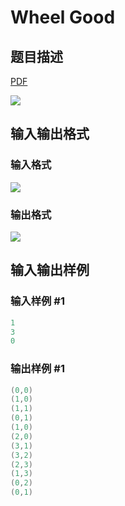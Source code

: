 # Wheel Good

## 题目描述

[problemUrl]: https://uva.onlinejudge.org/index.php?option=com_onlinejudge&Itemid=8&category=22&page=show_problem&problem=1947

[PDF](https://uva.onlinejudge.org/external/110/p11006.pdf)

![](https://cdn.luogu.com.cn/upload/vjudge_pic/UVA11006/a1235842567ddf364abc7c6c81232824466dc1b7.png)

## 输入输出格式

### 输入格式

![](https://cdn.luogu.com.cn/upload/vjudge_pic/UVA11006/a3af41fa3a39ce46d582deb3e2ae792e360082b9.png)

### 输出格式

![](https://cdn.luogu.com.cn/upload/vjudge_pic/UVA11006/64531a78e41100d8267d06f8cf6520d76bcd3822.png)

## 输入输出样例

### 输入样例 #1

```cpp
1
3
0
```


### 输出样例 #1

```cpp
(0,0)
(1,0)
(1,1)
(0,1)
(1,0)
(2,0)
(3,1)
(3,2)
(2,3)
(1,3)
(0,2)
(0,1)
```


